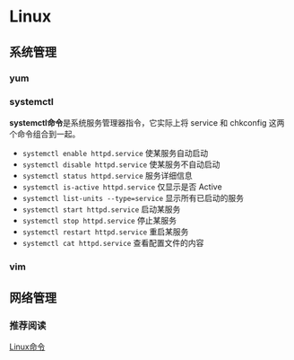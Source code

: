 # Linux

## 系统管理

### yum

### systemctl

**systemctl命令**是系统服务管理器指令，它实际上将 service 和 chkconfig 这两个命令组合到一起。

- `systemctl enable httpd.service`  使某服务自动启动
- `systemctl disable httpd.service`  使某服务不自动启动
- `systemctl status httpd.service`  服务详细信息
- `systemctl is-active httpd.service`  仅显示是否 Active
- `systemctl list-units --type=service`  显示所有已启动的服务
- `systemctl start httpd.service`  启动某服务
- `systemctl stop httpd.service`  停止某服务
- `systemctl restart httpd.service`  重启某服务
- `systemctl cat httpd.service`  查看配置文件的内容

### vim

## 网络管理

### 推荐阅读

[Linux命令](https://man.linuxde.net/)